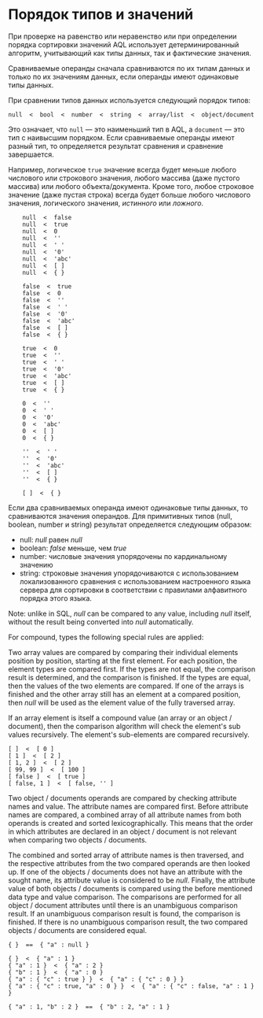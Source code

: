 # Порядок типов и значений

При проверке на равенство или неравенство или при определении порядка сортировки значений AQL использует детерминированный алгоритм, учитывающий как типы данных, так и фактические значения.

Сравниваемые операнды сначала сравниваются по их типам данных и только по их значениям данных, если операнды имеют одинаковые типы данных.

При сравнении типов данных используется следующий порядок типов:

```
null  <  bool  <  number  <  string  <  array/list  <  object/document
```

Это означает, что `null` — это наименьший тип в AQL, а `document` — это тип с наивысшим порядком. Если сравниваемые операнды имеют разный тип, то определяется результат сравнения и сравнение завершается.

Например, логическое `true` значение всегда будет меньше любого числового или строкового значения, любого массива (даже пустого массива) или любого объекта/документа. Кроме того, любое строковое значение (даже пустая строка) всегда будет больше любого числового значения, логического значения, _истинного_ или _ложного_.

```aql
    null  <  false
    null  <  true
    null  <  0
    null  <  ''
    null  <  ' '
    null  <  '0'
    null  <  'abc'
    null  <  [ ]
    null  <  { }

    false  <  true
    false  <  0
    false  <  ''
    false  <  ' '
    false  <  '0'
    false  <  'abc'
    false  <  [ ]
    false  <  { }

    true  <  0
    true  <  ''
    true  <  ' '
    true  <  '0'
    true  <  'abc'
    true  <  [ ]
    true  <  { }

    0  <  ''
    0  <  ' '
    0  <  '0'
    0  <  'abc'
    0  <  [ ]
    0  <  { }

    ''  <  ' '
    ''  <  '0'
    ''  <  'abc'
    ''  <  [ ]
    ''  <  { }

    [ ]  <  { }
```

Если два сравниваемых операнда имеют одинаковые типы данных, то сравниваются значения операндов. Для примитивных типов (null, boolean, number и string) результат определяется следующим образом:

- null: _null_ равен _null_
- boolean: _false_ меньше, чем _true_
- number: числовые значения упорядочены по кардинальному значению
- string: строковые значения упорядочиваются с использованием локализованного сравнения с использованием настроенного языка сервера для сортировки в соответствии с правилами алфавитного порядка этого языка.

Note: unlike in SQL, _null_ can be compared to any value, including _null_
itself, without the result being converted into _null_ automatically.

For compound, types the following special rules are applied:

Two array values are compared by comparing their individual elements position by
position, starting at the first element. For each position, the element types
are compared first. If the types are not equal, the comparison result is
determined, and the comparison is finished. If the types are equal, then the
values of the two elements are compared. If one of the arrays is finished and
the other array still has an element at a compared position, then _null_ will be
used as the element value of the fully traversed array.

If an array element is itself a compound value (an array or an object / document), then the
comparison algorithm will check the element's sub values recursively. The element's
sub-elements are compared recursively.

```aql
[ ]  <  [ 0 ]
[ 1 ]  <  [ 2 ]
[ 1, 2 ]  <  [ 2 ]
[ 99, 99 ]  <  [ 100 ]
[ false ]  <  [ true ]
[ false, 1 ]  <  [ false, '' ]
```

Two object / documents operands are compared by checking attribute names and value. The
attribute names are compared first. Before attribute names are compared, a
combined array of all attribute names from both operands is created and sorted
lexicographically. This means that the order in which attributes are declared
in an object / document is not relevant when comparing two objects / documents.

The combined and sorted array of attribute names is then traversed, and the
respective attributes from the two compared operands are then looked up. If one
of the objects / documents does not have an attribute with the sought name, its attribute
value is considered to be _null_. Finally, the attribute value of both
objects / documents is compared using the before mentioned data type and value comparison.
The comparisons are performed for all object / document attributes until there is an
unambiguous comparison result. If an unambiguous comparison result is found, the
comparison is finished. If there is no unambiguous comparison result, the two
compared objects / documents are considered equal.

```aql
{ }  ==  { "a" : null }

{ }  <  { "a" : 1 }
{ "a" : 1 }  <  { "a" : 2 }
{ "b" : 1 }  <  { "a" : 0 }
{ "a" : { "c" : true } }  <  { "a" : { "c" : 0 } }
{ "a" : { "c" : true, "a" : 0 } }  <  { "a" : { "c" : false, "a" : 1 } }

{ "a" : 1, "b" : 2 }  ==  { "b" : 2, "a" : 1 }
```
